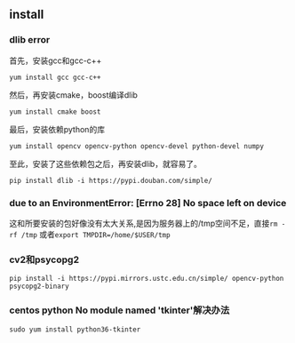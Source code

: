## install
### dlib error
首先，安装gcc和gcc-c++
```
yum install gcc gcc-c++
```
然后，再安装cmake，boost编译dlib
```
yum install cmake boost
```
最后，安装依赖python的库
```
yum install opencv opencv-python opencv-devel python-devel numpy
```
至此，安装了这些依赖包之后，再安装dlib，就容易了。
```
pip install dlib -i https://pypi.douban.com/simple/
```

### due to an EnvironmentError: [Errno 28] No space left on device
这和所要安装的包好像没有太大关系,是因为服务器上的/tmp空间不足，直接`rm -rf /tmp`
或者`export TMPDIR=/home/$USER/tmp`

### cv2和psycopg2
`pip install -i https://pypi.mirrors.ustc.edu.cn/simple/ opencv-python psycopg2-binary`

### centos python No module named 'tkinter'解决办法
`sudo yum install python36-tkinter`
